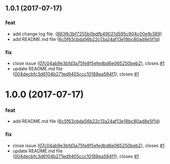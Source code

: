 <a name="1.0.1"></a>
## 1.0.1 (2017-07-17)


### feat

* add change log file. ([883fb3bf7255b0bdfb49021d595c904c00efb389](https://github.com/benjsrm/git-commit-demo/commit/883fb3bf7255b0bdfb49021d595c904c00efb389))
* add README.md file ([6c5f63cbda56b22c13a24af13e18bc80ad8e5f1d](https://github.com/benjsrm/git-commit-demo/commit/6c5f63cbda56b22c13a24af13e18bc80ad8e5f1d))

### fix

* close issue ([07c04ab9e3bfd3a75fe8f5efedbd6e065250beb2](https://github.com/benjsrm/git-commit-demo/commit/07c04ab9e3bfd3a75fe8f5efedbd6e065250beb2)), closes [#1](https://github.com/benjsrm/git-commit-demo/issues/1)
* update README.md file ([004decbfc3d6104b271ed9405ccc10188ea594f1](https://github.com/benjsrm/git-commit-demo/commit/004decbfc3d6104b271ed9405ccc10188ea594f1)), closes [#1](https://github.com/benjsrm/git-commit-demo/issues/1)



<a name="1.0.0"></a>
# 1.0.0 (2017-07-17)


### feat

* add README.md file ([6c5f63cbda56b22c13a24af13e18bc80ad8e5f1d](https://github.com/benjsrm/git-commit-demo/commit/6c5f63cbda56b22c13a24af13e18bc80ad8e5f1d))

### fix

* close issue ([07c04ab9e3bfd3a75fe8f5efedbd6e065250beb2](https://github.com/benjsrm/git-commit-demo/commit/07c04ab9e3bfd3a75fe8f5efedbd6e065250beb2)), closes [#1](https://github.com/benjsrm/git-commit-demo/issues/1)
* update README.md file ([004decbfc3d6104b271ed9405ccc10188ea594f1](https://github.com/benjsrm/git-commit-demo/commit/004decbfc3d6104b271ed9405ccc10188ea594f1)), closes [#1](https://github.com/benjsrm/git-commit-demo/issues/1)



